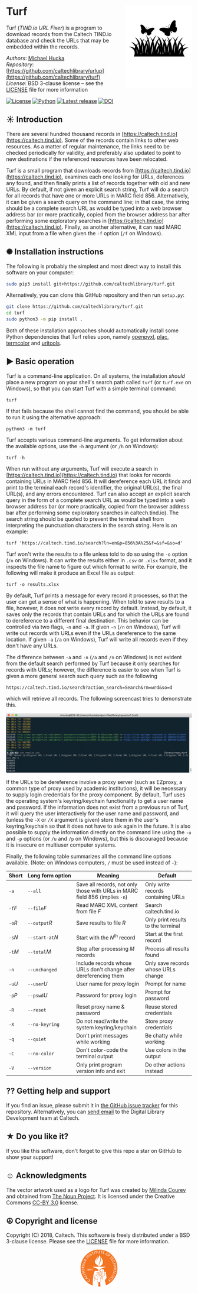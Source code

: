Turf<img width="180px" align="right" src=".graphics/noun_231760_cc.svg">
====

Turf (_TIND.io URL Fixer_) is a program to download records from the Caltech TIND.io database and check the URLs that may be embedded within the records.

*Authors*:      [Michael Hucka](http://github.com/mhucka)<br>
*Repository*:   [https://github.com/caltechlibrary/urlup](https://github.com/caltechlibrary/turf)<br>
*License*:      BSD 3-clause license &ndash; see the [LICENSE](LICENSE) file for more information

[![License](https://img.shields.io/badge/License-BSD%203--Clause-blue.svg?style=flat-square)](https://choosealicense.com/licenses/bsd-3-clause)
[![Python](https://img.shields.io/badge/Python-3.4+-brightgreen.svg?style=flat-square)](http://shields.io)
[![Latest release](https://img.shields.io/badge/Latest_release-1.2.0-b44e88.svg?style=flat-square)](http://shields.io)
[![DOI](http://img.shields.io/badge/DOI-10.22002%20%2F%20D1.968-blue.svg?style=flat-square)](https://data.caltech.edu/records/968)

☀ Introduction
-----------------------------

There are several hundred thousand records in [https://caltech.tind.io](https://caltech.tind.io).  Some of the records contain links to other web resources.  As a matter of regular maintenance, the links need to be checked periodically for validity, and preferably also updated to point to new destinations if the referenced resources have been relocated.

Turf is a small program that downloads records from [https://caltech.tind.io](https://caltech.tind.io), examines each one looking for URLs, deferences any found, and then finally prints a list of records together with old and new URLs.  By default, if not given an explicit search string, Turf will do a search for all records that have one or more URLs in MARC field 856.  Alternatively, it can be given a search query on the command line; in that case, the string should be a complete search URL as would be typed into a web browser address bar (or more practically, copied from the browser address bar after performing some exploratory searches in [https://caltech.tind.io](https://caltech.tind.io).  Finally, as another alternative, it can read MARC XML input from a file when given the `-f` option (`/f` on Windows).

✺ Installation instructions
---------------------------

The following is probably the simplest and most direct way to install this software on your computer:
```sh
sudo pip3 install git+https://github.com/caltechlibrary/turf.git
```

Alternatively, you can clone this GitHub repository and then run `setup.py`:
```sh
git clone https://github.com/caltechlibrary/turf.git
cd turf
sudo python3 -m pip install .
```

Both of these installation approaches should automatically install some Python dependencies that Turf relies upon, namely [openpyxl](https://pypi.org/project/openpyxl/), [plac](https://micheles.github.io/plac/), [termcolor](https://pypi.org/project/termcolor/) and [uritools](https://pypi.org/project/uritools/).

▶︎ Basic operation
------------------

Turf is a command-line application.  On all systems, the installation _should_ place a new program on your shell's search path called `turf` (or `turf.exe` on Windows), so that you can start Turf with a simple terminal command:
```
turf
```

If that fails because the shell cannot find the command, you should be able to run it using the alternative approach:
```
python3 -m turf
```

Turf accepts various command-line arguments.  To get information about the available options, use the `-h` argument (or `/h` on Windows):
```
turf -h
```

When run without any arguments, Turf will execute a search in [https://caltech.tind.io](https://caltech.tind.io) that looks for records containing URLs in MARC field 856.  It will dereference each URL it finds and print to the terminal each record's identifier, the original URL(s), the final URL(s), and any errors encountered.  Turf can also accept an explicit search query in the form of a complete search URL as would be typed into a web browser address bar (or more practically, copied from the browser address bar after performing some exploratory searches in caltech.tind.io).  The search string should be quoted to prevent the terminal shell from interpreting the punctuation characters in the search string.  Here is an example:
```
turf 'https://caltech.tind.io/search?ln=en&p=856%3A%25&f=&sf=&so=d'
```

Turf won't write the results to a file unless told to do so using the `-o` option (`/o` on Windows).  It can write the results either in `.csv` or `.xlsx` format, and it inspects the file name to figure out which format to write.  For example, the following will make it produce an Excel file as output:
```
turf -o results.xlsx
```

By default, Turf prints a message for every record it processes, so that the user can get a sense of what is happening.  When told to save results to a file, however, it does _not_ write every record by default.  Instead, by default, it saves only the records that contain URLs and for which the URLs are found to dereference to a different final destination.  This behavior can be controlled via two flags, `-n` and `-a`.  If given `-n` (`/n` on Windows), Turf will write out records with URLs even if the URLs dereference to the same location.  If given `-a` (`/a` on Windows), Turf will write all records even if they don't have any URLs.

The difference between `-a` and `-n` (`/a` and `/n` on Windows) is not evident from the default search performed by Turf because it only searches for records with URLs; however, the difference is easier to see when Turf is given a more general search such query such as the following

```
https://caltech.tind.io/search?action_search=Search&rm=wrd&so=d
```

which will retrieve all records.  The following screencast tries to demonstrate this.

[![demo](.graphics/turf-asciinema.png)](https://asciinema.org/a/kFvuHPMX51zhc95P1zDeqrmjQ)


If the URLs to be dereference involve a proxy server (such as EZproxy, a common type of proxy used by academic institutions), it will be necessary to supply login credentials for the proxy component.  By default, Turf uses the operating system's keyring/keychain functionality to get a user name and password.  If the information does not exist from a previous run of Turf, it will query the user interactively for the user name and password, and (unless the `-X` or `/X` argument is given) store them in the user's keyring/keychain so that it does not have to ask again in the future.  It is also possible to supply the information directly on the command line using the `-u` and `-p` options (or `/u` and `/p` on Windows), but this is discouraged because it is insecure on multiuser computer systems.

Finally, the following table summarizes all the command line options available. (Note: on Windows computers, `/` must be used instead of `-`):

| Short    | Long&nbsp;form&nbsp;option | Meaning | Default |
|----------|---------------|----------------------|---------|
| `-a`     | `--all`       | Save all records, not only those with URLs in MARC field 856 (implies `-n`) | Only write records containing URLs |
| `-f`_F_  | `--file`_F_   | Read MARC XML content from file _F_ | Search caltech.tind.io | 
| `-o`_R_  | `--output`_R_ | Save results to file _R_ | Only print results to the terminal |
| `-s`_N_  | `--start-at`_N_  | Start with the <i>N</i><sup>th</sup> record | Start at the first record |
| `-t`_M_  | `--total`_M_     | Stop after processing _M_ records | Process all results found |
| `-n`     | `--unchanged` | Include records whose URLs don't change after dereferencing them | Only save records whose URLs change |
| `-u`_U_ | `--user`_U_       | User name for proxy login | Prompt for name |
| `-p`_P_ | `--pswd`_U_       | Password for proxy login | Prompt for password |
| `-R`     | `--reset`     | Reset proxy name & password | Reuse stored credentials |
| `-X`     | `--no-keyring` | Do not read/write the system keyring/keychain | Store proxy credentials |
| `-q`     | `--quiet`     | Don't print messages while working | Be chatty while working |
| `-C`     | `--no-color`  | Don't color-code the terminal output | Use colors in the output |
| `-V`     | `--version`   | Only print program version info and exit | Do other actions instead |


⁇ Getting help and support
--------------------------

If you find an issue, please submit it in [the GitHub issue tracker](https://github.com/caltechlibrary/turf/issues) for this repository.  Alternatively, you can [send email](mailto:helpdesk@library.caltech.edu) to the Digital Library Development team at Caltech.

★ Do you like it?
------------------

If you like this software, don't forget to give this repo a star on GitHub to show your support!

☺︎ Acknowledgments
-----------------------

The vector artwork used as a logo for Turf was created by [Milinda Courey](https://thenounproject.com/milindacourey10/) and obtained from [The Noun Project](https://thenounproject.com/term/grass/231760/).  It is licensed under the Creative Commons [CC-BY 3.0](https://creativecommons.org/licenses/by/3.0/) license.

☮︎ Copyright and license
---------------------

Copyright (C) 2018, Caltech.  This software is freely distributed under a BSD 3-clause license.  Please see the [LICENSE](LICENSE) file for more information.
    
<div align="center">
  <a href="https://www.caltech.edu">
    <img width="100" height="100" src=".graphics/caltech-round.svg">
  </a>
</div>
